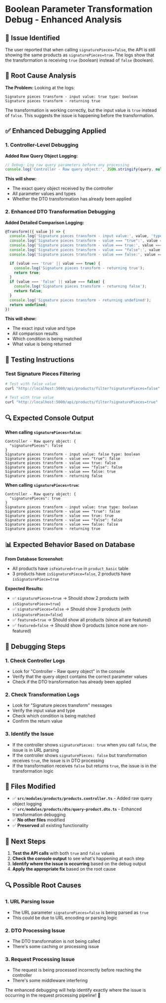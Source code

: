 # Boolean Parameter Transformation Debug - Enhanced Analysis

## 🎯 **Issue Identified**

The user reported that when calling `signaturePieces=false`, the API is still showing the same products as `signaturePieces=true`. The logs show that the transformation is receiving `true` (boolean) instead of `false` (boolean).

## 🔧 **Root Cause Analysis**

**The Problem:**
Looking at the logs:

```
Signature pieces transform - input value: true type: boolean
Signature pieces transform - returning true
```

The transformation is working correctly, but the input value is `true` instead of `false`. This suggests the issue is happening before the transformation.

## ✅ **Enhanced Debugging Applied**

### **1. Controller-Level Debugging**

**Added Raw Query Object Logging:**

```typescript
// Debug: Log raw query parameters before any processing
console.log('Controller - Raw query object:', JSON.stringify(query, null, 2));
```

**This will show:**

- The exact query object received by the controller
- All parameter values and types
- Whether the DTO transformation has already been applied

### **2. Enhanced DTO Transformation Debugging**

**Added Detailed Comparison Logging:**

```typescript
@Transform(({ value }) => {
  console.log('Signature pieces transform - input value:', value, 'type:', typeof value);
  console.log('Signature pieces transform - value === "true":', value === 'true');
  console.log('Signature pieces transform - value === true:', value === true);
  console.log('Signature pieces transform - value === "false":', value === 'false');
  console.log('Signature pieces transform - value === false:', value === false);

  if (value === 'true' || value === true) {
    console.log('Signature pieces transform - returning true');
    return true;
  }
  if (value === 'false' || value === false) {
    console.log('Signature pieces transform - returning false');
    return false;
  }
  console.log('Signature pieces transform - returning undefined');
  return undefined;
})
```

**This will show:**

- The exact input value and type
- All comparison results
- Which condition is being matched
- What value is being returned

## 🧪 **Testing Instructions**

### **Test Signature Pieces Filtering**

```bash
# Test with false value
curl "http://localhost:5000/api/products/filter?signaturePieces=false"

# Test with true value
curl "http://localhost:5000/api/products/filter?signaturePieces=true"
```

## 🔍 **Expected Console Output**

**When calling `signaturePieces=false`:**

```
Controller - Raw query object: {
  "signaturePieces": false
}
Signature pieces transform - input value: false type: boolean
Signature pieces transform - value === "true": false
Signature pieces transform - value === true: false
Signature pieces transform - value === "false": false
Signature pieces transform - value === false: true
Signature pieces transform - returning false
```

**When calling `signaturePieces=true`:**

```
Controller - Raw query object: {
  "signaturePieces": true
}
Signature pieces transform - input value: true type: boolean
Signature pieces transform - value === "true": false
Signature pieces transform - value === true: true
Signature pieces transform - value === "false": false
Signature pieces transform - value === false: false
Signature pieces transform - returning true
```

## 📊 **Expected Behavior Based on Database**

**From Database Screenshot:**

- All products have `isFeatured=true` in `product_basic` table
- 3 products have `isSignaturePiece=false`, 2 products have `isSignaturePiece=true`

**Expected Results:**

- ✅ `signaturePieces=true` → Should show 2 products (with `isSignaturePiece=true`)
- ✅ `signaturePieces=false` → Should show 3 products (with `isSignaturePiece=false`)
- ✅ `featured=true` → Should show all products (since all are featured)
- ✅ `featured=false` → Should show 0 products (since none are non-featured)

## 🎯 **Debugging Steps**

### **1. Check Controller Logs**

- Look for "Controller - Raw query object" in the console
- Verify that the query object contains the correct parameter values
- Check if the DTO transformation has already been applied

### **2. Check Transformation Logs**

- Look for "Signature pieces transform" messages
- Verify the input value and type
- Check which condition is being matched
- Confirm the return value

### **3. Identify the Issue**

- If the controller shows `signaturePieces: true` when you call `false`, the issue is in URL parsing
- If the controller shows `signaturePieces: false` but transformation receives `true`, the issue is in DTO processing
- If the transformation receives `false` but returns `true`, the issue is in the transformation logic

## 📁 **Files Modified**

- ✅ **`src/modules/products/products.controller.ts`** - Added raw query object logging
- ✅ **`src/modules/products/dto/query-product.dto.ts`** - Enhanced transformation debugging
- ✅ **No other files** modified
- ✅ **Preserved** all existing functionality

## 🚀 **Next Steps**

1. **Test the API calls** with both `true` and `false` values
2. **Check the console output** to see what's happening at each step
3. **Identify where the issue is occurring** based on the debug output
4. **Apply the appropriate fix** based on the root cause

## 🔍 **Possible Root Causes**

### **1. URL Parsing Issue**

- The URL parameter `signaturePieces=false` is being parsed as `true`
- This could be due to URL encoding or parsing logic

### **2. DTO Processing Issue**

- The DTO transformation is not being called
- There's some caching or processing issue

### **3. Request Processing Issue**

- The request is being processed incorrectly before reaching the controller
- There's some middleware interfering

The enhanced debugging will help identify exactly where the issue is occurring in the request processing pipeline! 🚀

